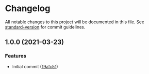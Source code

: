 # Changelog

All notable changes to this project will be documented in this file. See [standard-version](https://github.com/conventional-changelog/standard-version) for commit guidelines.

## 1.0.0 (2021-03-23)


### Features

* Initial commit ([19afc51](https://github.com/danielcerongrajales/Lists/commit/19afc518a529c54ee23bba6dc0b475b4bba755a6))
